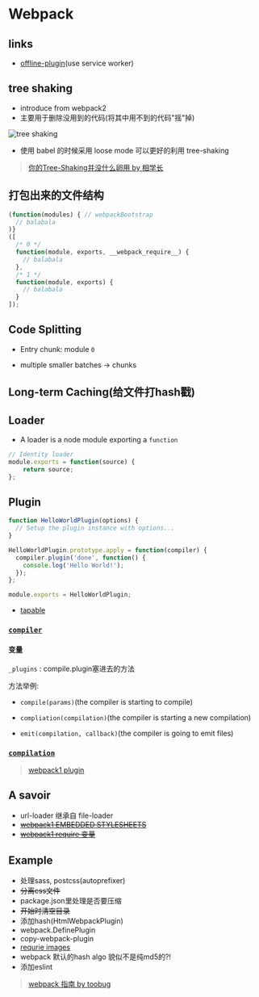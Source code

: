 # Webpack

## links

* [offline-plugin](https://offline-plugin.now.sh/)(use service worker)

## tree shaking

* introduce from webpack2
* 主要用于删除没用到的代码(将其中用不到的代码"摇"掉)

![tree shaking](https://user-gold-cdn.xitu.io/2018/1/4/160bfdcf2a31ce4a)

* 使用 babel 的时候采用 loose mode 可以更好的利用 tree-shaking

> [你的Tree-Shaking并没什么卵用 by 相学长](https://zhuanlan.zhihu.com/p/32831172)

## 打包出来的文件结构

```javascript
(function(modules) { // webpackBootstrap
  // balabala
)}
([
  /* 0 */
  function(module, exports, __webpack_require__) {
    // balabala
  },
  /* 1 */
  function(module, exports) {
    // balabala
  }
]);
```

## Code Splitting

* Entry chunk: module `0`

* multiple smaller batches -> chunks

## Long-term Caching(给文件打hash戳)

## Loader

* A loader is a node module exporting a `function`

```javascript
// Identity loader
module.exports = function(source) {
    return source;
};
```

## Plugin

```javascript
function HelloWorldPlugin(options) {
  // Setup the plugin instance with options...
}

HelloWorldPlugin.prototype.apply = function(compiler) {
  compiler.plugin('done', function() {
    console.log('Hello World!');
  });
};

module.exports = HelloWorldPlugin;
```

* [tapable](https://www.npmjs.com/package/tapable)

### [`compiler`](https://webpack.github.io/docs/plugins.html#the-compiler-instance)

#### 变量

`_plugins` : compile.plugin塞进去的方法

方法举例:

* `compile(params)`(the compiler is starting to compile)

* `compliation(compilation)`(the compiler is starting a new compilation)

* `emit(compilation, callback)`(the compiler is going to emit files)

### [`compilation`](https://webpack.github.io/docs/plugins.html#the-compilation-instance)

> [webpack1 plugin](https://webpack.github.io/docs/plugins.html)

## A savoir

* url-loader 继承自 file-loader
* ~~[webpack1 EMBEDDED STYLESHEETS](https://webpack.github.io/docs/stylesheets.html)~~
* ~~[webpack1 require 变量](https://webpack.github.io/docs/context.html)~~

## Example

* 处理sass, postcss(autoprefixer)
* ~~分离css文件~~
* package.json里处理是否要压缩
* ~~开始时清空目录~~
* 添加hash(HtmlWebpackPlugin)
* webpack.DefinePlugin
* copy-webpack-plugin
* [requrie images](http://stackoverflow.com/questions/30485183/webpack-require-relative-image)
* webpack 默认的hash algo 貌似不是纯md5的?!
* 添加eslint

> [webpack 指南 by toobug](https://webpack.toobug.net/zh-cn/)
